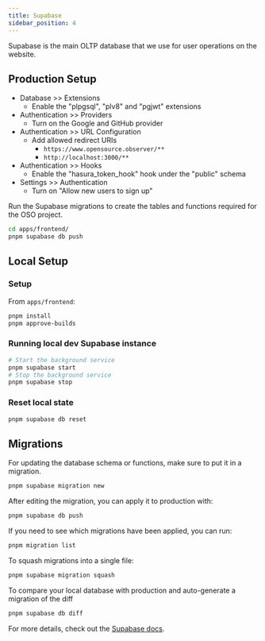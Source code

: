 ```yaml
---
title: Supabase
sidebar_position: 4
---
```


Supabase is the main OLTP database that we use
for user operations on the website.

## Production Setup

- Database >> Extensions
  - Enable the "plpgsql", "plv8" and "pgjwt" extensions
- Authentication >> Providers
  - Turn on the Google and GitHub provider
- Authentication >> URL Configuration
  - Add allowed redirect URIs
    - `https://www.opensource.observer/**`
    - `http://localhost:3000/**`
- Authentication >> Hooks
  - Enable the "hasura_token_hook" hook under the "public" schema
- Settings >> Authentication
  - Turn on "Allow new users to sign up"

Run the Supabase migrations to create the tables and functions required for the OSO project.

```bash
cd apps/frontend/
pnpm supabase db push
```

## Local Setup

### Setup

From `apps/frontend`:

```bash
pnpm install
pnpm approve-builds
```

### Running local dev Supabase instance

```bash
# Start the background service
pnpm supabase start
# Stop the background service
pnpm supabase stop
```

### Reset local state

```bash
pnpm supabase db reset
```

## Migrations

For updating the database schema or functions, make sure to put it in a migration.

```bash
pnpm supabase migration new
```

After editing the migration, you can apply it to production with:

```bash
pnpm supabase db push
```

If you need to see which migrations have been applied, you can run:

```bash
pnpm migration list
```

To squash migrations into a single file:

```bash
pnpm supabase migration squash
```

To compare your local database with production and auto-generate a migration of the diff

```bash
pnpm supabase db diff
```

For more details, check out the
[Supabase docs](https://supabase.com/docs/reference/cli/supabase-migration).
